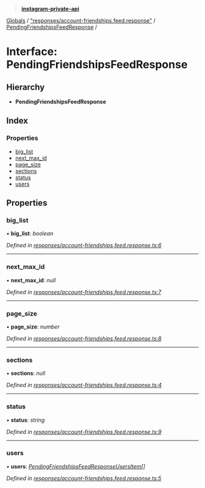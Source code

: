 > **[instagram-private-api](../README.md)**

[Globals](../README.md) / ["responses/account-friendships.feed.response"](../modules/_responses_account_friendships_feed_response_.md) / [PendingFriendshipsFeedResponse](_responses_account_friendships_feed_response_.pendingfriendshipsfeedresponse.md) /

# Interface: PendingFriendshipsFeedResponse

## Hierarchy

* **PendingFriendshipsFeedResponse**

## Index

### Properties

* [big_list](_responses_account_friendships_feed_response_.pendingfriendshipsfeedresponse.md#big_list)
* [next_max_id](_responses_account_friendships_feed_response_.pendingfriendshipsfeedresponse.md#next_max_id)
* [page_size](_responses_account_friendships_feed_response_.pendingfriendshipsfeedresponse.md#page_size)
* [sections](_responses_account_friendships_feed_response_.pendingfriendshipsfeedresponse.md#sections)
* [status](_responses_account_friendships_feed_response_.pendingfriendshipsfeedresponse.md#status)
* [users](_responses_account_friendships_feed_response_.pendingfriendshipsfeedresponse.md#users)

## Properties

###  big_list

• **big_list**: *boolean*

*Defined in [responses/account-friendships.feed.response.ts:6](https://github.com/dilame/instagram-private-api/blob/173bc62/src/responses/account-friendships.feed.response.ts#L6)*

___

###  next_max_id

• **next_max_id**: *null*

*Defined in [responses/account-friendships.feed.response.ts:7](https://github.com/dilame/instagram-private-api/blob/173bc62/src/responses/account-friendships.feed.response.ts#L7)*

___

###  page_size

• **page_size**: *number*

*Defined in [responses/account-friendships.feed.response.ts:8](https://github.com/dilame/instagram-private-api/blob/173bc62/src/responses/account-friendships.feed.response.ts#L8)*

___

###  sections

• **sections**: *null*

*Defined in [responses/account-friendships.feed.response.ts:4](https://github.com/dilame/instagram-private-api/blob/173bc62/src/responses/account-friendships.feed.response.ts#L4)*

___

###  status

• **status**: *string*

*Defined in [responses/account-friendships.feed.response.ts:9](https://github.com/dilame/instagram-private-api/blob/173bc62/src/responses/account-friendships.feed.response.ts#L9)*

___

###  users

• **users**: *[PendingFriendshipsFeedResponseUsersItem](../classes/_responses_account_friendships_feed_response_.pendingfriendshipsfeedresponseusersitem.md)[]*

*Defined in [responses/account-friendships.feed.response.ts:5](https://github.com/dilame/instagram-private-api/blob/173bc62/src/responses/account-friendships.feed.response.ts#L5)*
